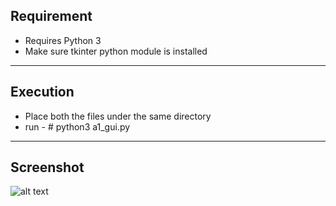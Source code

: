 ## Requirement
- Requires Python 3
- Make sure tkinter python module is installed

--------------------
## Execution
- Place both the files under the same directory
- run - # python3 a1_gui.py

---------------------
## Screenshot

![alt text](https://github.com/raviboodher/Python-For-Fun_Projects/blob/master/GeoTimeZone/GeoLook.png)
